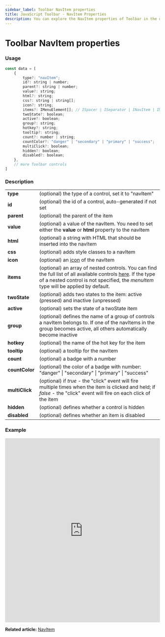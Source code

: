 ```yaml
---
sidebar_label: Toolbar NavItem properties
title: JavaScript Toolbar - NavItem Properties 
description: You can explore the NavItem properties of Toolbar in the documentation of the DHTMLX JavaScript UI library. Browse developer guides and API reference, try out code examples and live demos, and download a free 30-day evaluation version of DHTMLX Suite 7.
---
```


# Toolbar NavItem properties

### Usage

~~~js
const data = [
	{
		type?: "navItem";
		id?: string | number;
		parent?: string | number;
		value?: string;
		html?: string;
		css?: string | string[];
		icon?: string;
		items?: IMenuElement[]; // ISpacer | ISeparator | INavItem | IMenuItem | ICustomHTML
		twoState?: boolean;
		active?: boolean;
		group?: string;
		hotkey?: string;
		tooltip?: string;
		count?: number | string;
		countColor?: "danger" | "secondary" | "primary" | "success";
		multiClick?: boolean;
		hidden?: boolean;
		disabled?: boolean;
    },
	// more Toolbar controls
]
~~~

### Description

<table>
	<tbody>
        <tr>
			<td><b>type</b></td>
			<td>(optional) the type of a control, set it to "navItem" </td>
		</tr>
        <tr>
			<td><b>id</b></td>
			<td>(optional) the id of a control, auto-generated if not set</td>
		</tr>
        <tr>
			<td><b>parent</b></td>
			<td>(optional) the parent of the item</td>
		</tr>
		<tr>
			<td><b>value</b></td>
			<td>(optional) a value of the navItem. You need to set either the <b>value</b> or <b>html</b> property to the navItem</td>
		</tr>
		<tr>
			<td><b>html</b></td>
			<td>(optional) a string with HTML that should be inserted into the navItem</td>
		</tr>
        <tr>
			<td><b>css</b></td>
			<td>(optional) adds style classes to a navItem</td>
		</tr>
        <tr>
			<td><b>icon</b></td>
			<td>(optional) an <a href="../../customization">icon</a> of the navItem</td>
		</tr>
		<tr>
			<td><b>items</b></td>
			<td>(optional) an array of nested controls. You can find the full list of all available controls <a href="../../../menu/configuring_menu_items">here</a>. If the type of a nested control is not specified, the <i>menuItem</i> type will be applied by default.</td>
		</tr>
        <tr>
			<td><b>twoState</b></td>
			<td>(optional) adds two states to the item: active (pressed) and inactive  (unpressed)</td>
		</tr>
        <tr>
			<td><b>active</b></td>
			<td>(optional) sets the state of a twoState item</td>
		</tr>
		   <tr>
			<td><b>group</b></td>
			<td>(optional) defines the name of a group of controls a navItem belongs to. If one of the navItems in the group becomes active, all others automatically become inactive</td>
		</tr>
		<tr>
			<td><b>hotkey</b></td>
			<td>(optional) the name of the hot key for the item</td>
		</tr>
        <tr>
			<td><b>tooltip</b></td>
			<td>(optional) a tooltip for the navItem</td>
		</tr>
        <tr>
			<td><b>count</b></td>
			<td>(optional) a badge with a number</td>
		</tr>
        <tr>
			<td><b>countColor</b></td>
			<td>(optional) the color of a badge with number: "danger" | "secondary" | "primary" | "success"</td>
		</tr>
		<tr>
			<td><b>multiClick</b></td>
			<td>(optional) if <i>true</i> - the "click" event will fire multiple times when the item is clicked and held; if <i>false</i> - the "click" event will fire on each click of the item
           </td>
		</tr>
        <tr>
			<td><b>hidden</b></td>
			<td>(optional) defines whether a control is hidden</td>
		</tr>
		<tr>
			<td><b>disabled</b></td>
			<td>(optional) defines whether an item is disabled</td>
		</tr>
    </tbody>
</table>

### Example

<iframe src="https://snippet.dhtmlx.com/os48cj6x?mode=js" frameborder="0" class="snippet_iframe" width="100%" height="600"></iframe>

**Related article:** [NavItem](toolbar/navitem.md)